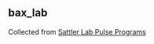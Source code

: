 bax_lab
-------

Collected from [Sattler Lab Pulse Programs](http://www.nmr.ch.tum.de/index.php/research/pulse-programs)
